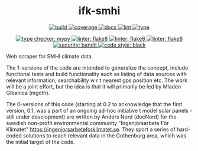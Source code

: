 <h1 align="center">ifk-smhi</h1>

<p align="center">
    <a href="https://github.com/Ingenjorsarbete-For-Klimatet/ifk-smhi/actions/workflows/github-action-build.yaml">
        <img src="https://github.com/Ingenjorsarbete-For-Klimatet/ifk-smhi/actions/workflows/github-action-build.yaml/badge.svg?branch=main" alt="build" style="max-width: 100%;">
    </a>
    <a href="https://github.com/Ingenjorsarbete-For-Klimatet/ifk-smhi/actions/workflows/github-action-build.yaml">
        <img src="https://img.shields.io/endpoint?logo=github&labelColor=%23333a41&logoColor=%23959da5&url=https://gist.githubusercontent.com/mgcth/2d8de651f24d184f5ebe101ffc3c9527/raw/ifk-smhi-coverage-badge.json" alt="coverage" style="max-width: 100%;">
    </a>
    <a href="https://github.com/Ingenjorsarbete-For-Klimatet/ifk-smhi/actions/workflows/github-action-docs.yaml">
        <img src="https://github.com/Ingenjorsarbete-For-Klimatet/ifk-smhi/actions/workflows/github-action-docs.yaml/badge.svg?branch=main" alt="docs" style="max-width: 100%;">
    </a>
    <a href="https://github.com/Ingenjorsarbete-For-Klimatet/ifk-smhi/actions/workflows/github-action-lint.yaml">
        <img src="https://github.com/Ingenjorsarbete-For-Klimatet/ifk-smhi/actions/workflows/github-action-lint.yaml/badge.svg?branch=main" alt="lint" style="max-width: 100%;">
    </a>
    <a href="https://github.com/Ingenjorsarbete-For-Klimatet/ifk-smhi/actions/workflows/github-action-type.yaml">
        <img src="https://github.com/Ingenjorsarbete-For-Klimatet/ifk-smhi/actions/workflows/github-action-type.yaml/badge.svg?branch=main" alt="type" style="max-width: 100%;">
    </a>
</p>

<p align="center">
    <a href="https://www.python.org">
        <img src="https://img.shields.io/badge/Python-3.9%20|%203.10%-blue" alt="type checker: mypy" style="max-width: 100%;">
    </a>
    <a href="https://pytest.org">
        <img src="https://img.shields.io/badge/Testing_framework-pytest-a04000" alt="linter: flake8" style="max-width: 100%;">
    </a>
    <a href="hhttps://flake8.pycqa.org">
        <img src="https://img.shields.io/badge/Linter-flake8-ff69b4" alt="linter: flake8" style="max-width: 100%;">
    </a>
    <a href="http://mypy-lang.org">
        <img src="https://img.shields.io/badge/Type_checker-mypy-1674b1" alt="linter: flake8" style="max-width: 100%;">
    </a>
    <a href="https://github.com/PyCQA/bandit">
        <img src="https://img.shields.io/badge/Security-bandit-yellow.svg" alt="security: bandit" style="max-width: 100%;">
    </a>
    <a href="https://github.com/psf/black">
        <img src="https://img.shields.io/badge/Code_style-black-black" alt="code style: black" style="max-width: 100%;">
    </a>
</p>

Web scraper for SMHI climate data.

The 1-versions of the code are intended to generalize the concept,
include functional tests and build functionality such as listing
of data sources with relevant information, searchability w r t nearest
gps position etc. The work will be a joint effort, but the idea is
that it will primarily be led by Mladen Gibanica (mgcth).

The 0-versions of this code (starting at 0.2 to acknowledge that the
first version, 0.1, was a part of an ongoing ad-hoc initiative t
 model solar panels - still under development) are written by
 Anders Nord (docNord) for the swedish non-profit environmental
 community "Ingenjörsarbete För Klimatet" <https://ingenjorsarbeteforklimatet.se>.
 They sport a series of hard-coded solutions to reach relevant data in
 the Gothenburg area, which was the initial target of the code.

